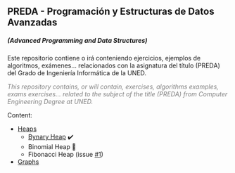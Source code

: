 ## PREDA - Programación y Estructuras de Datos Avanzadas
##### _(Advanced Programming and Data Structures_)

Este repositorio contiene o irá conteniendo ejercicios, ejemplos de algoritmos, exámenes... relacionados con la 
asignatura del título (PREDA) del Grado de Ingeniería Informática de la UNED.

<span style="color: grey">_This repository contains, or will contain, exercises, algorithms examples, exams exercises... 
related to the subject of the title (PREDA) from Computer Engineering Degree at UNED._</span>

Content:
+ [Heaps](https://github.com/balath/PREDA/blob/master/src/interfaces/Heap.java)
    + [Bynary Heap](https://github.com/balath/PREDA/tree/master/src/implementations/heaps) :heavy_check_mark:
    + Binomial Heap :construction:
    + Fibonacci Heap (issue [#1](https://github.com/balath/PREDA/issues/1))
+ [Graphs](https://github.com/balath/PREDA/blob/master/src/interfaces/Graph.java)

